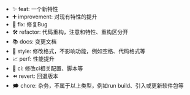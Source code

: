 - ✨  feat: 一个新特性
- ➕  improvement: 对现有特性的提升
- 🐛  fix: 修复Bug
- 🛠  refactor: 代码重构，注意和特性、重构区分开
- 📚  docs: 变更文档
- 💅  style: 修改格式，不影响功能，例如空格、代码格式等
- 📈  perf: 性能提升
- 🔧  ci: 修改ci相关配置、脚本等
- ⏪  revert: 回退版本
- 🗯  chore: 杂务，不属于以上类型，例如run build、引入或更新软件包等
